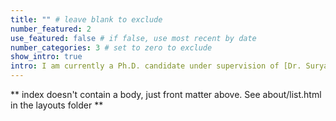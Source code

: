 ```yaml
---
title: "" # leave blank to exclude
number_featured: 2 
use_featured: false # if false, use most recent by date
number_categories: 3 # set to zero to exclude
show_intro: true
intro: I am currently a Ph.D. candidate under supervision of [Dr. Surya Tokdar](http://www2.stat.duke.edu/~st118/) in Department of Statistical Science at Duke University. I obtain Bachelor's degree in Remin University of China in Beijing and Master's degree at Duke University. I am interested in Bayesian factor model, nonparametric Bayes, and applications in neuroscience. My goal is to serve as a bridge to connect various disciplines through developing statistical methods and models, and spread the concepts of statistics to the general public.
---
```


** index doesn't contain a body, just front matter above.
See about/list.html in the layouts folder **
